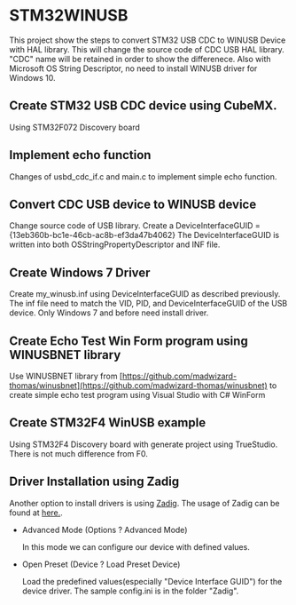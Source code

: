 # STM32WINUSB

This project show the steps to convert STM32 USB CDC to WINUSB Device with HAL library.  This will change the source code of CDC USB HAL library.  "CDC" name will be retained in order to show the differenece.  Also with Microsoft OS String Descriptor, no need to install WINUSB driver for Windows 10.

## Create STM32 USB CDC device using CubeMX.
   
   Using STM32F072 Discovery board

## Implement echo function
   Changes of usbd_cdc_if.c and main.c to implement simple echo function.

## Convert CDC USB device to WINUSB device
  Change source code of USB library.  Create a DeviceInterfaceGUID = {13eb360b-bc1e-46cb-ac8b-ef3da47b4062}
  The DeviceInterfaceGUID is written into both OSStringPropertyDescriptor and INF file.

## Create Windows 7 Driver 
  Create my_winusb.inf using DeviceInterfaceGUID as described previously.
  The inf file need to match the VID, PID, and DeviceInterfaceGUID of the USB device.
  Only Windows 7 and before need install driver.  

## Create Echo Test Win Form program using WINUSBNET library
   
   Use WINUSBNET library from [https://github.com/madwizard-thomas/winusbnet](https://github.com/madwizard-thomas/winusbnet) to create simple echo test program using Visual Studio with C# WinForm
   
## Create STM32F4 WinUSB example

   Using STM32F4 Discovery board with generate project using TrueStudio.  There is not much difference from F0.

## Driver Installation using Zadig

   Another option to install drivers is using [Zadig](https://zadig.akeo.ie/). 
   The usage of Zadig can be found at [here.](https://github.com/pbatard/libwdi/wiki/Zadig).  

   * Advanced Mode (Options ? Advanced Mode) 

     In this mode we can configure our device with defined values.

   * Open Preset (Device ? Load Preset Device)
    
     Load the predefined values(especially "Device Interface GUID") for the device driver.  The sample config.ini is in the folder "Zadig".

